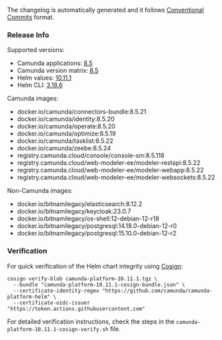 The changelog is automatically generated and it follows [Conventional Commits](https://www.conventionalcommits.org/en/v1.0.0/) format.
<!-- generated by git-cliff -->
### Release Info

Supported versions:

- Camunda applications: [8.5](https://github.com/camunda/camunda/releases?q=tag%3A8.5&expanded=true)
- Camunda version matrix: [8.5](https://helm.camunda.io/camunda-platform/version-matrix/camunda-8.5)
- Helm values: [10.11.1](https://artifacthub.io/packages/helm/camunda/camunda-platform/10.11.1#parameters)
- Helm CLI: [3.18.6](https://github.com/helm/helm/releases/tag/v3.18.6)

Camunda images:

- docker.io/camunda/connectors-bundle:8.5.21
- docker.io/camunda/identity:8.5.20
- docker.io/camunda/operate:8.5.20
- docker.io/camunda/optimize:8.5.19
- docker.io/camunda/tasklist:8.5.22
- docker.io/camunda/zeebe:8.5.24
- registry.camunda.cloud/console/console-sm:8.5.118
- registry.camunda.cloud/web-modeler-ee/modeler-restapi:8.5.22
- registry.camunda.cloud/web-modeler-ee/modeler-webapp:8.5.22
- registry.camunda.cloud/web-modeler-ee/modeler-websockets:8.5.22

Non-Camunda images:

- docker.io/bitnamilegacy/elasticsearch:8.12.2
- docker.io/bitnamilegacy/keycloak:23.0.7
- docker.io/bitnamilegacy/os-shell:12-debian-12-r18
- docker.io/bitnamilegacy/postgresql:14.18.0-debian-12-r0
- docker.io/bitnamilegacy/postgresql:15.10.0-debian-12-r2

### Verification

For quick verification of the Helm chart integrity using [Cosign](https://docs.sigstore.dev/signing/quickstart/):

```shell
cosign verify-blob camunda-platform-10.11.1.tgz \
  --bundle "camunda-platform-10.11.1-cosign-bundle.json" \
  --certificate-identity-regex "https://github.com/camunda/camunda-platform-helm" \
  --certificate-oidc-issuer "https://token.actions.githubusercontent.com"
```

For detailed verification instructions, check the steps in the `camunda-platform-10.11.1-cosign-verify.sh` file.
